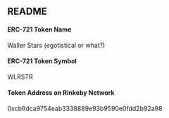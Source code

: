 ## README

#### ERC-721 Token Name
Waller Stars (egotistical or what?)

#### ERC-721 Token Symbol
WLRSTR

#### Token Address on Rinkeby Network
0xcb9dca9754eab3338889e93b9590e0fdd2b92a98